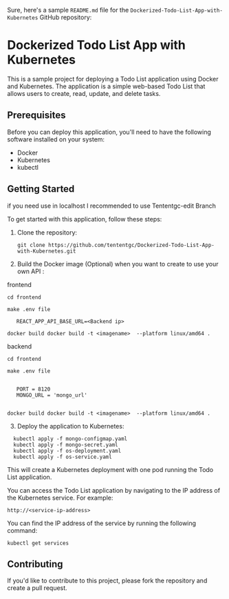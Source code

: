 Sure, here's a sample `README.md` file for the `Dockerized-Todo-List-App-with-Kubernetes` GitHub repository:

# Dockerized Todo List App with Kubernetes

This is a sample project for deploying a Todo List application using Docker and Kubernetes. The application is a simple web-based Todo List that allows users to create, read, update, and delete tasks.

## Prerequisites

Before you can deploy this application, you'll need to have the following software installed on your system:

- Docker
- Kubernetes
- kubectl

## Getting Started

if you need use in localhost I recommended to use Tententgc-edit Branch

To get started with this application, follow these steps:

1. Clone the repository:

   ```
   git clone https://github.com/tententgc/Dockerized-Todo-List-App-with-Kubernetes.git
   ```

2. Build the Docker image (Optional) when you want to create to use your own API :

  frontend
   ```
   cd frontend
   ```
    make .env file 
   ```
      REACT_APP_API_BASE_URL=<Backend ip>
   ```

   ```
   docker build docker build -t <imagename>  --platform linux/amd64 .  
   ```
  
  backend
   ```
   cd frontend

   ```
    make .env file 
   ```

      PORT = 8120
      MONGO_URL = 'mongo_url'

   ```

   ```

   docker build docker build -t <imagename>  --platform linux/amd64 .  

   ```


3. Deploy the application to Kubernetes:

  ```
    kubectl apply -f mongo-configmap.yaml
    kubectl apply -f mongo-secret.yaml
    kubectl apply -f os-deployment.yaml
    kubectl apply -f os-service.yaml
   ```

   This will create a Kubernetes deployment with one pod running the Todo List application.



   You can access the Todo List application by navigating to the IP address of the Kubernetes service. For example:

   ```
   http://<service-ip-address>
   ```

   You can find the IP address of the service by running the following command:

   ```
   kubectl get services
   ```

## Contributing

If you'd like to contribute to this project, please fork the repository and create a pull request.
